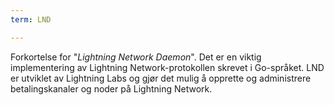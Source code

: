 ```yaml
---
term: LND

---
```

Forkortelse for "*Lightning Network Daemon*". Det er en viktig implementering av Lightning Network-protokollen skrevet i Go-språket. LND er utviklet av Lightning Labs og gjør det mulig å opprette og administrere betalingskanaler og noder på Lightning Network.
